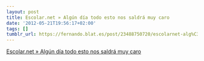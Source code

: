 ```yaml
---
layout: post
title: Escolar.net » Algún día todo esto nos saldrá muy caro
date: '2012-05-21T19:56:17+02:00'
tags: []
tumblr_url: https://fernando.blat.es/post/23488750720/escolarnet-alg%C3%BAn-d%C3%ADa-todo-esto-nos-saldr%C3%A1-muy
---
```

[Escolar.net » Algún día todo esto nos saldrá muy caro](http://www.escolar.net/MT/archives/2012/05/algun-dia-todo-esto-nos-saldra-muy-caro.html)  
